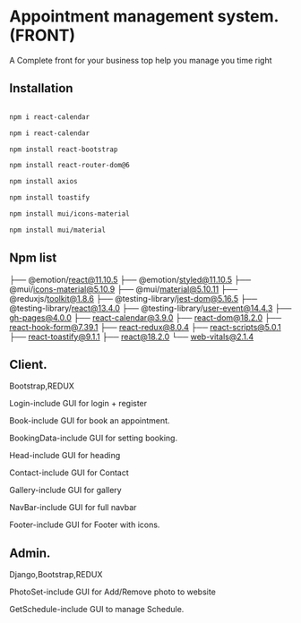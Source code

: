 # **Appointment management system.(FRONT)**

A Complete front for your business top help you manage you time right 

## Installation
```bash

npm i react-calendar

npm i react-calendar

npm install react-bootstrap

npm install react-router-dom@6

npm install axios

npm install toastify

npm install mui/icons-material

npm install mui/material


```

## Npm list
├── @emotion/react@11.10.5
├── @emotion/styled@11.10.5
├── @mui/icons-material@5.10.9
├── @mui/material@5.10.11
├── @reduxjs/toolkit@1.8.6
├── @testing-library/jest-dom@5.16.5
├── @testing-library/react@13.4.0
├── @testing-library/user-event@14.4.3
├── gh-pages@4.0.0
├── react-calendar@3.9.0
├── react-dom@18.2.0
├── react-hook-form@7.39.1
├── react-redux@8.0.4
├── react-scripts@5.0.1
├── react-toastify@9.1.1
├── react@18.2.0
└── web-vitals@2.1.4



## **Client.**

Bootstrap,REDUX

Login-include GUI for login + register

Book-include GUI for book an appointment.

BookingData-include GUI for  setting booking.

Head-include GUI for heading

Contact-include GUI for Contact

Gallery-include GUI for gallery

NavBar-include GUI for full navbar

Footer-include GUI for Footer with icons.


## **Admin.**

Django,Bootstrap,REDUX


PhotoSet-include GUI for Add/Remove photo to website

GetSchedule-include GUI to manage Schedule.



